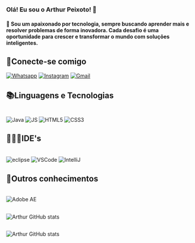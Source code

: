 ### Olá! Eu sou o Arthur Peixoto! 👋

#### 🚀 Sou um apaixonado por tecnologia, sempre buscando aprender mais e resolver problemas de forma inovadora. Cada desafio é uma oportunidade para crescer e transformar o mundo com soluções inteligentes.


## 📲Conecte-se comigo
[![Whatsapp](https://img.shields.io/badge/WhatsApp-25D366?style=for-the-badge&logo=whatsapp&logoColor=white)](https://wa.me/5577999562127?text=Ol%C3%A1!%20Vim%20pelo%20seu%20perfil%20do%20GitHub.)
[![Instagram](https://img.shields.io/badge/Instagram-E4405F?style=for-the-badge&logo=instagram&logoColor=white)](https://www.instagram.com/arthurnp7/)
[![Gmail](https://img.shields.io/badge/Gmail-D14836?style=for-the-badge&logo=gmail&logoColor=white)](mailto:arthurpdev@gmail.com)



## 📚Linguagens e Tecnologias

<div style="display: inline_block"><br/>
    <img align="center" alt="Java" src="https://img.shields.io/badge/Java-ED8B00?style=for-the-badge&logo=openjdk&logoColor=white" />
    <img align=center alt="JS" src="https://img.shields.io/badge/JavaScript-F7DF1E?style=for-the-badge&logo=javascript&logoColor=black"/>
    <img align="center" alt="HTML5" src="https://img.shields.io/badge/HTML5-E34F26?style=for-the-badge&logo=html5&logoColor=white" />
    <img align="center" alt="CSS3" src="https://img.shields.io/badge/CSS3-1572B6?style=for-the-badge&logo=css3&logoColor=white" />
</div>

## 👨🏻‍💻IDE's
<div style="display: inline_block"><br/>
    <img align="center" alt="eclipse"
    src="https://img.shields.io/badge/Eclipse-2C2255?style=for-the-badge&logo=eclipse&logoColor=white" />
    <img align="center" alt="VSCode"
    src="https://img.shields.io/badge/Visual_Studio-5C2D91?style=for-the-badge&logo=visual%20studio&logoColor=white" />
    <img align="center" alt="IntelliJ" src="     https://img.shields.io/badge/IntelliJ_IDEA-000000.svg?style=for-the-badge&logo=intellij-idea&logoColor=white" />

</div>

## 🧠Outros conhecimentos
<div style="display: inline_block"><br/>
    <img align="center" alt="Adobe AE"
    src="https://img.shields.io/badge/Adobe%20after%20affects-CF96FD?style=for-the-badge&logo=Adobe%20after%20effects&logoColor=393665" />
</div>

##
![Arthur GitHub stats](https://github-readme-stats.vercel.app/api?username=arthurnpdev&show_icons=true&theme=radical)
##
![Arthur GitHub stats](https://github-readme-stats.vercel.app/api?username=arthurnpdev&show_icons=true&theme=radical)
